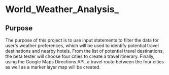 # World_Weather_Analysis_
## Purpose
The purpose of this project is to use input statements to filter the data for user's weather preferences, which will be used to identify potential travel destinations and nearby hotels. From the list of potential travel destinations, the beta tester will choose four cities to create a travel itinerary. Finally, using the Google Maps Directions API, a travel route between the four cities as well as a marker layer map will be created.
